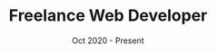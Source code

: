 ---
title: 'Freelance Web Developer'
company: 'The StudioBooth'
date: 'Oct 2020 - Present'
accomplishments: 
  -- Built microsites.
  -- custom html and css. 
  -- interactive photo booth on web.
---